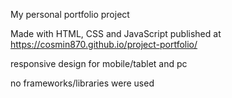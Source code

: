 My personal portfolio project

Made with HTML, CSS and JavaScript
published at https://cosmin870.github.io/project-portfolio/

responsive design for mobile/tablet and pc 

no frameworks/libraries were used
